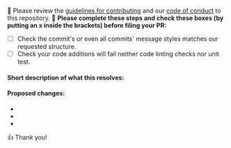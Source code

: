 <!-- Love Frontend master? Please consider supporting our collective:
👉  https://github.com/sponsors/thuongtruong1009 -->

🚨 Please review the [guidelines for contributing](CONTRIBUTING.md) and our [code of conduct](../CODE_OF_CONDUCT.md) to this repository. 🚨
**Please complete these steps and check these boxes (by putting an x inside the brackets) before filing your PR:**

- [ ] Check the commit's or even all commits' message styles matches our requested structure.
- [ ] Check your code additions will fail neither code linting checks nor unit test.

#### Short description of what this resolves:


#### Proposed changes:

-
-
-

👍 Thank you!